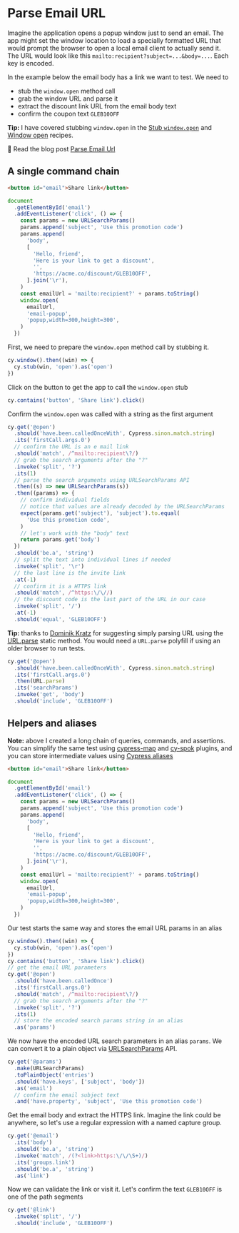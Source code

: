# Parse Email URL

Imagine the application opens a popup window just to send an email. The app might set the window location to load a specially formatted URL that would prompt the browser to open a local email client to actually send it. The URL would look like this `mailto:recipient?subject=...&body=...`. Each key is encoded.

In the example below the email body has a link we want to test. We need to

- stub the `window.open` method call
- grab the window URL and parse it
- extract the discount link URL from the email body text
- confirm the coupon text `GLEB10OFF`

**Tip:** I have covered stubbing `window.open` in the [Stub `window.open`](./stub-window-open.md) and [Window open](./window-open.md) recipes.

📝 Read the blog post [Parse Email Url](https://glebbahmutov.com/blog/parse-email-url/)

## A single command chain

<!-- fiddle Email window popup -->

```html hide
<button id="email">Share link</button>
```

```js app hide
document
  .getElementById('email')
  .addEventListener('click', () => {
    const params = new URLSearchParams()
    params.append('subject', 'Use this promotion code')
    params.append(
      'body',
      [
        'Hello, friend',
        'Here is your link to get a discount',
        '',
        'https://acme.co/discount/GLEB10OFF',
      ].join('\r'),
    )
    const emailUrl = 'mailto:recipient?' + params.toString()
    window.open(
      emailUrl,
      'email-popup',
      'popup,width=300,height=300',
    )
  })
```

First, we need to prepare the `window.open` method call by stubbing it.

```js
cy.window().then((win) => {
  cy.stub(win, 'open').as('open')
})
```

Click on the button to get the app to call the `window.open` stub

```js
cy.contains('button', 'Share link').click()
```

Confirm the `window.open` was called with a string as the first argument

```js skip
cy.get('@open')
  .should('have.been.calledOnceWith', Cypress.sinon.match.string)
  .its('firstCall.args.0')
  // confirm the URL is an e mail link
  .should('match', /^mailto:recipient\?/)
  // grab the search arguments after the "?"
  .invoke('split', '?')
  .its(1)
  // parse the search arguments using URLSearchParams API
  .then((s) => new URLSearchParams(s))
  .then((params) => {
    // confirm individual fields
    // notice that values are already decoded by the URLSearchParams
    expect(params.get('subject'), 'subject').to.equal(
      'Use this promotion code',
    )
    // let's work with the "body" text
    return params.get('body')
  })
  .should('be.a', 'string')
  // split the text into individual lines if needed
  .invoke('split', '\r')
  // the last line is the invite link
  .at(-1)
  // confirm it is a HTTPS link
  .should('match', /^https:\/\//)
  // the discount code is the last part of the URL in our case
  .invoke('split', '/')
  .at(-1)
  .should('equal', 'GLEB10OFF')
```

**Tip:** thanks to [Dominik Kratz](https://www.linkedin.com/in/dominik-kratz/) for suggesting simply parsing URL using the [URL.parse](https://developer.mozilla.org/en-US/docs/Web/API/URL/parse_static) static method. You would need a `URL.parse` polyfill if using an older browser to run tests.

```js skip
cy.get('@open')
  .should('have.been.calledOnceWith', Cypress.sinon.match.string)
  .its('firstCall.args.0')
  .then(URL.parse)
  .its('searchParams')
  .invoke('get', 'body')
  .should('include', 'GLEB10OFF')
```

<!-- fiddle-end -->

## Helpers and aliases

**Note:** above I created a long chain of queries, commands, and assertions. You can simplify the same test using [cypress-map](https://github.com/bahmutov/cypress-map) and [cy-spok](https://github.com/bahmutov/cy-spok) plugins, and you can store intermediate values using [Cypress aliases](./aliases.md)

<!-- fiddle Parse email URL using helpers -->

```html hide
<button id="email">Share link</button>
```

```js app hide
document
  .getElementById('email')
  .addEventListener('click', () => {
    const params = new URLSearchParams()
    params.append('subject', 'Use this promotion code')
    params.append(
      'body',
      [
        'Hello, friend',
        'Here is your link to get a discount',
        '',
        'https://acme.co/discount/GLEB10OFF',
      ].join('\r'),
    )
    const emailUrl = 'mailto:recipient?' + params.toString()
    window.open(
      emailUrl,
      'email-popup',
      'popup,width=300,height=300',
    )
  })
```

Our test starts the same way and stores the email URL params in an alias

```js
cy.window().then((win) => {
  cy.stub(win, 'open').as('open')
})
cy.contains('button', 'Share link').click()
// get the email URL parameters
cy.get('@open')
  .should('have.been.calledOnce')
  .its('firstCall.args.0')
  .should('match', /^mailto:recipient\?/)
  // grab the search arguments after the "?"
  .invoke('split', '?')
  .its(1)
  // store the encoded search params string in an alias
  .as('params')
```

We now have the encoded URL search parameters in an alias `params`. We can convert it to a plain object via [URLSearchParams](https://developer.mozilla.org/en-US/docs/Web/API/URLSearchParams) API.

```js
cy.get('@params')
  .make(URLSearchParams)
  .toPlainObject('entries')
  .should('have.keys', ['subject', 'body'])
  .as('email')
  // confirm the email subject text
  .and('have.property', 'subject', 'Use this promotion code')
```

Get the email body and extract the HTTPS link. Imagine the link could be anywhere, so let's use a regular expression with a named capture group.

```js
cy.get('@email')
  .its('body')
  .should('be.a', 'string')
  .invoke('match', /(?<link>https:\/\/\S+)/)
  .its('groups.link')
  .should('be.a', 'string')
  .as('link')
```

Now we can validate the link or visit it. Let's confirm the text `GLEB10OFF` is one of the path segments

```js
cy.get('@link')
  .invoke('split', '/')
  .should('include', 'GLEB10OFF')
```

<!-- fiddle-end -->
